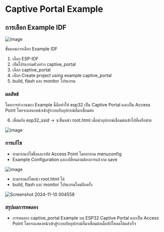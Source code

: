 # Captive Portal Example

## การเลือก Example IDF

![image](https://github.com/user-attachments/assets/26ce7477-2488-46a5-82ae-0502e6649cc0)

ขั้นตอนการเลือก Example IDF

1. เลือก ESP-IDF
2. เปิดโปรแกรมตัวอย่าง captive_portal
3. เลือก captive_portal
4. เลือก Create project using example captive_portal
5. build, flash และ monitor โปรแกรม

### ผลลัพธ์

โดยการทำงานของ Example นี้คือทำให้ esp32 เป็น Captive Portal และเป็น Access Point โดยจะแสดงหน้าเข้าสู่ระบบกับอุปกรณ์ที่มาเชื่อมต่อ

6. เชื่อมกับ esp32_ssid -> จะขึ้นหน้า root.html เมื่อนำอุปกรณ์เชื่อมต่อเข้าไปที่เครือข่าย
   
![image](https://github.com/user-attachments/assets/92036f1b-c04c-423c-ae6b-62ddf5ffb7b5)


### การแก้ไข
* สามารถแก้ไขชื่อและรหัส Access Point โดยการกด menuconfig
* Example Configuration และเปลี่ยนตามต้องการแล้วกด save

![image](https://github.com/user-attachments/assets/c2fe6ea2-f310-41c2-8ee8-0b1931c3e96e)

* สามารถแก้ไขหน้า root.html ได้
* build, flash และ monitor โปรแกรมใหม่อีกครั้ง

![Screenshot 2024-11-10 004558](https://github.com/user-attachments/assets/ad752395-9a27-4d54-a539-e730c008ad7f)


### สรุปผลการทดลอง

* การทดลอง captive_portal Example บน ESP32 Captive Portal และเป็น Access Point โดยจะแสดงหน้าเข้าสู่ระบบกับอุปกรณ์ที่มาเชื่อมต่อเมื่ออัปโหลดโค้ดสำเร็จ 
